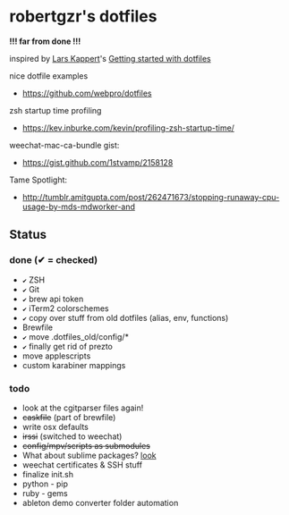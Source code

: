 robertgzr's dotfiles
====================

**!!! far from done !!!**

inspired by [Lars Kappert](https://twitter.com/webprolific)'s [Getting started with dotfiles](https://medium.com/@webprolific/getting-started-with-dotfiles-43c3602fd789)

nice dotfile examples
* https://github.com/webpro/dotfiles

zsh startup time profiling
* https://kev.inburke.com/kevin/profiling-zsh-startup-time/

weechat-mac-ca-bundle gist:
* https://gist.github.com/1stvamp/2158128

Tame Spotlight:
* http://tumblr.amitgupta.com/post/262471673/stopping-runaway-cpu-usage-by-mds-mdworker-and

Status
------

### done (✔ = checked)
* `✔` ZSH
* `✔` Git
* `✔` brew api token
* `✔` iTerm2 colorschemes
* `✔` copy over stuff from old dotfiles (alias, env, functions)
* Brewfile
* `✔` move .dotfiles_old/config/*
* `✔` finally get rid of prezto
* move applescripts
* custom karabiner mappings

### todo
* look at the cgitparser files again!
* ~~caskfile~~ (part of brewfile)
* write osx defaults
* ~~irssi~~ (switched to weechat)
* ~~config/mpv/scripts as submodules~~
* What about sublime packages? [look](https://github.com/zenorocha/sublime-preferences)
* weechat certificates & SSH stuff
* finalize init.sh
* python - pip
* ruby - gems
* ableton demo converter folder automation